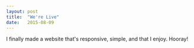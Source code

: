 ```yaml
---
layout: post
title:  "We're Live"
date:   2015-08-09
---
```

I finally made a website that's responsive, simple, and that I enjoy. Hooray!